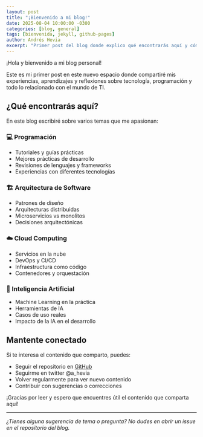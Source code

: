 ```yaml
---
layout: post
title: "¡Bienvenido a mi blog!"
date: 2025-08-04 10:00:00 -0300
categories: [blog, general]
tags: [bienvenida, jekyll, github-pages]
author: Andrés Hevia
excerpt: "Primer post del blog donde explico qué encontrarás aquí y cómo está construido este sitio."
---
```


¡Hola y bienvenido a mi blog personal!

Este es mi primer post en este nuevo espacio donde compartiré mis experiencias, aprendizajes y reflexiones sobre tecnología, programación y todo lo relacionado con el mundo de TI.

<!--more-->

## ¿Qué encontrarás aquí?

En este blog escribiré sobre varios temas que me apasionan:

### 💻 Programación
- Tutoriales y guías prácticas
- Mejores prácticas de desarrollo
- Revisiones de lenguajes y frameworks
- Experiencias con diferentes tecnologías

### 🏗️ Arquitectura de Software
- Patrones de diseño
- Arquitecturas distribuidas
- Microservicios vs monolitos
- Decisiones arquitectónicas

### ☁️ Cloud Computing
- Servicios en la nube 
- DevOps y CI/CD
- Infraestructura como código
- Contenedores y orquestación

### 🤖 Inteligencia Artificial
- Machine Learning en la práctica
- Herramientas de IA
- Casos de uso reales
- Impacto de la IA en el desarrollo


## Mantente conectado

Si te interesa el contenido que comparto, puedes:
- Seguir el repositorio en [GitHub](https://github.com/andresoid/ahevia_blog)
- Seguirme en twitter @a_hevia
- Volver regularmente para ver nuevo contenido
- Contribuir con sugerencias o correcciones

¡Gracias por leer y espero que encuentres útil el contenido que comparta aquí!

---

*¿Tienes alguna sugerencia de tema o pregunta? No dudes en abrir un issue en el repositorio del blog.*
